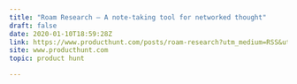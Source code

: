 ```yaml
---
title: "Roam Research — A note-taking tool for networked thought"
draft: false
date: 2020-01-10T18:59:28Z
link: https://www.producthunt.com/posts/roam-research?utm_medium=RSS&utm_source=hune
site: www.producthunt.com
topic: product hunt  

---
```

